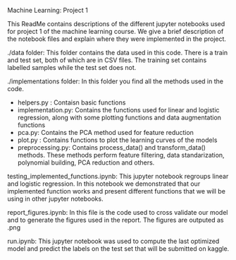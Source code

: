 Machine Learning: Project 1 

This ReadMe contains descriptions of the different jupyter notebooks used for project 1 of the machine learning course. We give a brief description of the notebook files and explain where they were implemented in the project.

./data folder:
	This folder contains the data used in this code. There is a train and test set, both of which are in CSV files. The training set contains labelled samples while the test set does not.

./implementations folder:
	In this folder you find all the methods used in the code. 
- helpers.py : Contaisn basic functions
- implementation.py: Contains the functions used for linear and logistic regression, along with some plotting functions and data augmentation functions
- pca.py: Contains the PCA method used for feature reduction
- plot.py : Contains functions to plot the learning curves of the models
- preprocessing.py: Contains process_data() and transform_data() methods. These methods perform feature filtering, data standarization, polynomial building, PCA reduction and others.

testing_implemented_functions.ipynb:
	This jupyter notebook regroups linear and logistic regression. In this notebook we demonstrated that our implemented function works and present different functions that we will be using in other jupyter notebooks.

report_figures.ipynb:
	In this file is the code used to cross validate our model and to generate the figures used in the report. The figures are outputed as .png

run.ipynb:
	This jupyter notebook was used to compute the last optimized model and predict 	the labels on the test set that will be submitted on kaggle.
